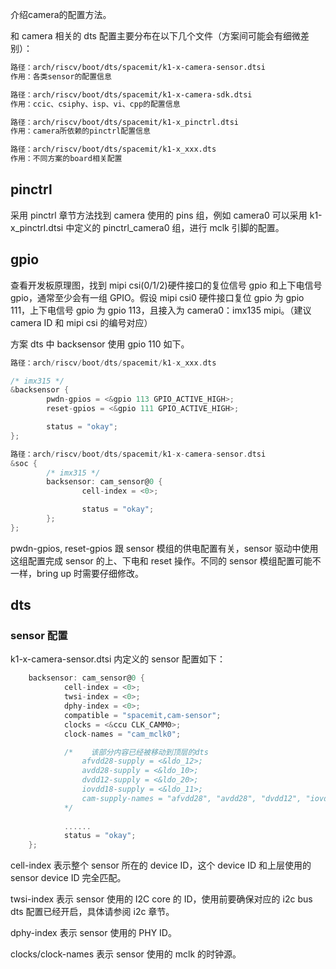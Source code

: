 介绍camera的配置方法。

和 camera 相关的 dts 配置主要分布在以下几个文件（方案间可能会有细微差别）：

```bash
路径：arch/riscv/boot/dts/spacemit/k1-x-camera-sensor.dtsi
作用：各类sensor的配置信息  

路径：arch/riscv/boot/dts/spacemit/k1-x-camera-sdk.dtsi
作用：ccic、csiphy、isp、vi、cpp的配置信息  

路径：arch/riscv/boot/dts/spacemit/k1-x_pinctrl.dtsi
作用：camera所依赖的pinctrl配置信息

路径：arch/riscv/boot/dts/spacemit/k1-x_xxx.dts
作用：不同方案的board相关配置
```

## pinctrl

采用 pinctrl 章节方法找到 camera 使用的 pins 组，例如 camera0 可以采用 k1-x_pinctrl.dtsi 中定义的 pinctrl_camera0 组，进行 mclk 引脚的配置。

## gpio

查看开发板原理图，找到 mipi csi(0/1/2)硬件接口的复位信号 gpio 和上下电信号 gpio，通常至少会有一组 GPIO。假设 mipi csi0 硬件接口复位 gpio 为 gpio 111，上下电信号 gpio 为 gpio 113，且接入为 camera0：imx135 mipi。（建议 camera ID 和 mipi csi 的编号对应）

方案 dts 中 backsensor 使用 gpio 110 如下。

```c
路径：arch/riscv/boot/dts/spacemit/k1-x_xxx.dts

/* imx315 */
&backsensor {
        pwdn-gpios = <&gpio 113 GPIO_ACTIVE_HIGH>;
        reset-gpios = <&gpio 111 GPIO_ACTIVE_HIGH>;

        status = "okay";
};

路径：arch/riscv/boot/dts/spacemit/k1-x-camera-sensor.dtsi
&soc {
        /* imx315 */
        backsensor: cam_sensor@0 {
                cell-index = <0>;

                status = "okay";
        };
};
```

pwdn-gpios, reset-gpios 跟 sensor 模组的供电配置有关，sensor 驱动中使用这组配置完成 sensor 的上、下电和 reset 操作。不同的 sensor 模组配置可能不一样，bring up 时需要仔细修改。

## dts

### sensor 配置

k1-x-camera-sensor.dtsi 内定义的 sensor 配置如下：

```c
    backsensor: cam_sensor@0 {
            cell-index = <0>;
            twsi-index = <0>;
            dphy-index = <0>;
            compatible = "spacemit,cam-sensor";
            clocks = <&ccu CLK_CAMM0>;
            clock-names = "cam_mclk0";

            /*    该部分内容已经被移动到顶层的dts
                afvdd28-supply = <&ldo_12>;
                avdd28-supply = <&ldo_10>;
                dvdd12-supply = <&ldo_20>;
                iovdd18-supply = <&ldo_11>;
                cam-supply-names = "afvdd28", "avdd28", "dvdd12", "iovdd18";
            */
    
            ......
            status = "okay";
    };
```

cell-index 表示整个 sensor 所在的 device ID，这个 device ID 和上层使用的 sensor device ID 完全匹配。

twsi-index 表示 sensor 使用的 I2C core 的 ID，使用前要确保对应的 i2c bus dts 配置已经开启，具体请参阅 i2c 章节。

dphy-index 表示 sensor 使用的 PHY ID。

clocks/clock-names 表示 sensor 使用的 mclk 的时钟源。
